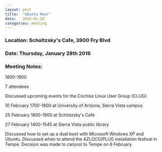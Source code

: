 ```yaml
---
layout: post
title:  "Ubuntu Hour"
date:   2016-01-28
categories: meeting
---
```

### Location: Scholtzsky's Cafe, 3900 Fry Blvd  
  
### Date: Thursday, January 28th 2016  

### Meeting Notes:  
1800-1900  

7 attendees  
  
Discussed upcoming events for the Cochise Linux User Group (CLUG).  
  
10 February 1700-1800 at University of Arizona, Sierra Vista campus  
  
25 February 1800-1900 at Schlotzsky's Cafe  
  
27 February 1400-1545 at Sierra Vista public library  
  
Discussed how to set up a dual boot with Microsoft Windows XP and Ubuntu. Discussed when to attend the AZLOCO/PLUG installation festival in Tempe. Decision was made to carpool to Tempe on 6 February.  
